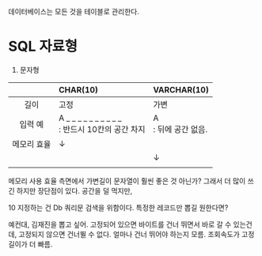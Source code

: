 

데이터베이스는 모든 것을 테이블로 관리한다.



# SQL 자료형



1. 문자형

|             | CHAR(10)                                              | VARCHAR(10)              |
| :---------: | :---------------------------------------------------- | :----------------------- |
|    길이     | 고정                                                  | 가변                     |
|   입력 예   | A _ _ _ _ _ _ _ _ _ _<br /> : 반드시 10칸의 공간 차지 | A<br />: 뒤에 공간 없음. |
| 메모리 효율 | ↓                                                     |                          |
|             |                                                       | ↓                        |
|             |                                                       |                          |



메모리 사용 효율 측면에서 가변길이 문자열이 훨씬 좋은 것 아닌가? 그래서 더 많이 쓰긴 하지만 장단점이 있다. 공간을 덜 먹지만, 

10 지정하는 건 Db 쿼리문 검색을 위함이다. 특정한 레코드만 뽑길 원한다면?

예컨대, 김재진을 뽑고 싶어. 고정되어 있으면 바이트를 건너 뛰면서 바로 갈 수 있는건데, 고정되지 않으면 건너뛸 수 없다. 얼마나 건너 뛰어야 하는지 모름. 조회속도가 고정길이가 더 빠름.

